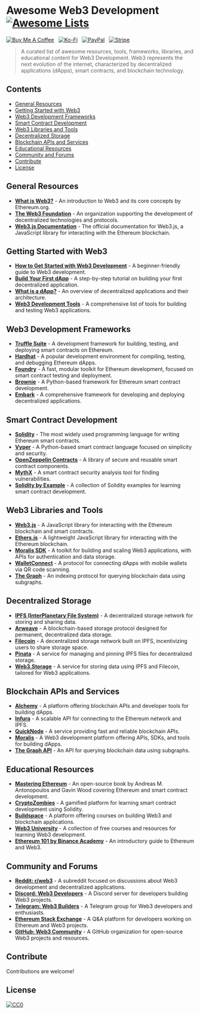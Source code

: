 # Awesome Web3 Development [![Awesome Lists](https://srv-cdn.himpfen.io/badges/awesome-lists/awesomelists-flat.svg)](https://github.com/awesomelistsio/awesome)

[![Buy Me A Coffee](https://srv-cdn.himpfen.io/badges/buymeacoffee/buymeacoffee-flat.svg)](https://tinyurl.com/2h9aktmd) &nbsp; [![Ko-Fi](https://srv-cdn.himpfen.io/badges/kofi/kofi-flat.svg)](https://tinyurl.com/d4xnrptz) &nbsp; [![PayPal](https://srv-cdn.himpfen.io/badges/paypal/paypal-flat.svg)](https://tinyurl.com/mr22naua) &nbsp; [![Stripe](https://srv-cdn.himpfen.io/badges/stripe/stripe-flat.svg)](https://tinyurl.com/e8ymxdw3)

> A curated list of awesome resources, tools, frameworks, libraries, and educational content for Web3 Development. Web3 represents the next evolution of the internet, characterized by decentralized applications (dApps), smart contracts, and blockchain technology.

## Contents

- [General Resources](#general-resources)
- [Getting Started with Web3](#getting-started-with-web3)
- [Web3 Development Frameworks](#web3-development-frameworks)
- [Smart Contract Development](#smart-contract-development)
- [Web3 Libraries and Tools](#web3-libraries-and-tools)
- [Decentralized Storage](#decentralized-storage)
- [Blockchain APIs and Services](#blockchain-apis-and-services)
- [Educational Resources](#educational-resources)
- [Community and Forums](#community-and-forums)
- [Contribute](#contribute)
- [License](#license)

## General Resources

- **[What is Web3?](https://ethereum.org/en/web3/)** - An introduction to Web3 and its core concepts by Ethereum.org.
- **[The Web3 Foundation](https://web3.foundation/)** - An organization supporting the development of decentralized technologies and protocols.
- **[Web3.js Documentation](https://web3js.readthedocs.io/)** - The official documentation for Web3.js, a JavaScript library for interacting with the Ethereum blockchain.

## Getting Started with Web3

- **[How to Get Started with Web3 Development](https://www.freecodecamp.org/news/get-started-with-web3-development/)** - A beginner-friendly guide to Web3 development.
- **[Build Your First dApp](https://docs.alchemy.com/docs/how-to-build-a-dapp)** - A step-by-step tutorial on building your first decentralized application.
- **[What is a dApp?](https://ethereum.org/en/developers/docs/dapps/)** - An overview of decentralized applications and their architecture.
- **[Web3 Development Tools](https://web3.tools/)** - A comprehensive list of tools for building and testing Web3 applications.

## Web3 Development Frameworks

- **[Truffle Suite](https://trufflesuite.com/)** - A development framework for building, testing, and deploying smart contracts on Ethereum.
- **[Hardhat](https://hardhat.org/)** - A popular development environment for compiling, testing, and debugging Ethereum dApps.
- **[Foundry](https://book.getfoundry.sh/)** - A fast, modular toolkit for Ethereum development, focused on smart contract testing and deployment.
- **[Brownie](https://eth-brownie.readthedocs.io/en/stable/)** - A Python-based framework for Ethereum smart contract development.
- **[Embark](https://framework.embarklabs.io/)** - A comprehensive framework for developing and deploying decentralized applications.

## Smart Contract Development

- **[Solidity](https://soliditylang.org/)** - The most widely used programming language for writing Ethereum smart contracts.
- **[Vyper](https://vyper.readthedocs.io/en/stable/)** - A Python-based smart contract language focused on simplicity and security.
- **[OpenZeppelin Contracts](https://docs.openzeppelin.com/contracts/)** - A library of secure and reusable smart contract components.
- **[MythX](https://mythx.io/)** - A smart contract security analysis tool for finding vulnerabilities.
- **[Solidity by Example](https://solidity-by-example.org/)** - A collection of Solidity examples for learning smart contract development.

## Web3 Libraries and Tools

- **[Web3.js](https://web3js.readthedocs.io/)** - A JavaScript library for interacting with the Ethereum blockchain and smart contracts.
- **[Ethers.js](https://docs.ethers.io/)** - A lightweight JavaScript library for interacting with the Ethereum blockchain.
- **[Moralis SDK](https://moralis.io/)** - A toolkit for building and scaling Web3 applications, with APIs for authentication and data storage.
- **[WalletConnect](https://walletconnect.com/)** - A protocol for connecting dApps with mobile wallets via QR code scanning.
- **[The Graph](https://thegraph.com/)** - An indexing protocol for querying blockchain data using subgraphs.

## Decentralized Storage

- **[IPFS (InterPlanetary File System)](https://ipfs.io/)** - A decentralized storage network for storing and sharing data.
- **[Arweave](https://www.arweave.org/)** - A blockchain-based storage protocol designed for permanent, decentralized data storage.
- **[Filecoin](https://filecoin.io/)** - A decentralized storage network built on IPFS, incentivizing users to share storage space.
- **[Pinata](https://pinata.cloud/)** - A service for managing and pinning IPFS files for decentralized storage.
- **[Web3.Storage](https://web3.storage/)** - A service for storing data using IPFS and Filecoin, tailored for Web3 applications.

## Blockchain APIs and Services

- **[Alchemy](https://www.alchemy.com/)** - A platform offering blockchain APIs and developer tools for building dApps.
- **[Infura](https://infura.io/)** - A scalable API for connecting to the Ethereum network and IPFS.
- **[QuickNode](https://www.quicknode.com/)** - A service providing fast and reliable blockchain APIs.
- **[Moralis](https://moralis.io/)** - A Web3 development platform offering APIs, SDKs, and tools for building dApps.
- **[The Graph API](https://thegraph.com/)** - An API for querying blockchain data using subgraphs.

## Educational Resources

- **[Mastering Ethereum](https://github.com/ethereumbook/ethereumbook)** - An open-source book by Andreas M. Antonopoulos and Gavin Wood covering Ethereum and smart contract development.
- **[CryptoZombies](https://cryptozombies.io/)** - A gamified platform for learning smart contract development using Solidity.
- **[Buildspace](https://buildspace.so/)** - A platform offering courses on building Web3 and blockchain applications.
- **[Web3 University](https://www.web3.university/)** - A collection of free courses and resources for learning Web3 development.
- **[Ethereum 101 by Binance Academy](https://academy.binance.com/en/articles/what-is-ethereum)** - An introductory guide to Ethereum and Web3.

## Community and Forums

- **[Reddit: r/web3](https://www.reddit.com/r/web3/)** - A subreddit focused on discussions about Web3 development and decentralized applications.
- **[Discord: Web3 Developers](https://discord.gg/web3devs)** - A Discord server for developers building Web3 projects.
- **[Telegram: Web3 Builders](https://t.me/web3builders)** - A Telegram group for Web3 developers and enthusiasts.
- **[Ethereum Stack Exchange](https://ethereum.stackexchange.com/)** - A Q&A platform for developers working on Ethereum and Web3 projects.
- **[GitHub: Web3 Community](https://github.com/web3community)** - A GitHub organization for open-source Web3 projects and resources.

## Contribute

Contributions are welcome!

## License

[![CC0](https://mirrors.creativecommons.org/presskit/buttons/88x31/svg/by-sa.svg)](http://creativecommons.org/licenses/by-sa/4.0/)
